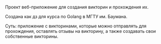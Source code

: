 Проект веб-приложение для создания викторин и прохождения их.

Создана как дз для курса по Golang в МГТУ им. Баумана.

Суть: приложение с викторинами, которые можно отправлять для прохождения, оставлять отзывы на викторину, а также создавать свои собственные викторины.
